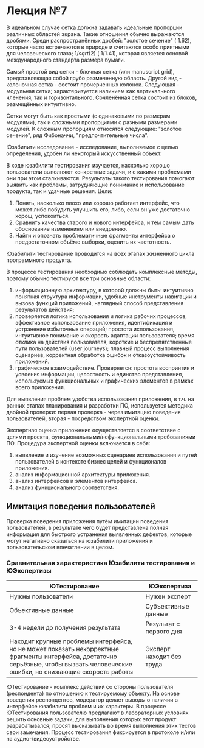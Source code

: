 # Лекция №7

В идеальном случае сетка должна задавать идеальные пропорции различных областей экрана. Такие отношения обычно выражаются дробями. Среди распространённых дробей: "золотое сечение" ($~ 1.62$), которые часто встречаются в природе и считаются особо приятными для человеческого глаза; $1/sqrt(2)$ ($~ 1/1.41$), которая является основой международного стандарта размера бумаги.

Самый простой вид сетки - блочная сетка (или manuscript grid), представляющая собой грубо размеченную область. Другой вид - колоночная сетка - состоит прочерченных колонок. Следующая - модульная сетка; характеризуется наличием как вертикального членения, так и горизонтального. Сочленённая сетка состоит из блоков, размещённых интуитивно.

Сетки могут быть как простыми (с одинаковыми по размерам модулями), так и сложными пропорциями с разными размерами модулей. К сложным пропорциям относятся следующие: "золотое сечение", ряд Фибоначчи, "предпочтительные числа".

Юзабилити исследование - исследование, выполняемое с целью определения, удобен ли некоторый искусственный объект.

В ходе юзабилити тестирования изучается, насколько хорошо пользователи выполняют конкретные задачи, и с какими проблемами они при этом сталкиваются. Результаты такого тестирования помогают выявить как проблемы, затрудняющие понимание и использование продукта, так и удачные решения. Цели:
1. Понять, насколько плохо или хорошо работает интерфейс, что может либо побудить улучшить его, либо, если он уже достаточно хорош, успокоиться. 
2. Сравнить качества старого и нового интерфейса, и тем самым дать обоснование изменениям или внедрению.
3. Найти и опознать проблематичные фрагменты интерфейса о предостаточном объёме выборки, оценить их частотность.

Юзабилити тестирование проводится на всех этапах жизненного цикла программного продукта.

В процессе тестирования необходимо соблюдать комплексные методы, поэтому обычно тестируют все три основные области:
1. информационную архитектуру, в которой должны быть: интуитивно понятная структура информации, удобные инструменты навигации и вызова функций приложений, наглядный способ представления результатов действия;
2. проверяется логика использования и логика рабочих процессов, эффективное использование приложения, идентификация и устранение избыточных операций; простота использования, интуитивное понимание и скорость адаптации пользователя; время отклика на действия пользователя, короткие и беспрепятственные пути пользователей (user journeys); плавный процесс выполнения сценариев, корректная обработка ошибок и отказоустойчивость приложений.
3. графическое взаимодействие. Проверяется: простота восприятия и усвоения информации, целостность и единство представления, используемых функциональных и графических элементов в рамках всего приложения.

Для выявления проблем удобства использования приложения, в т.ч. на ранних этапах планирования и разработки ПО, используется методика двойной проверки: первая проверка - через имитацию поведения пользователей, вторая - посредством экспертной оценки.

Экспертная оценка приложения осуществляется в соответствие с целями проекта, функциональными/нефункциональными требованиями ПО. Процедура экспертной оценки включается в себя:
1. выявление и изучение возможных сценариев использования и путей пользователей в контексте бизнес целей и функционалов приложения.
2. анализ информационной архитектуры приложения.
3. анализ интерфейсов и элементов интерфейса.
4. анализ функционального соответствия.


## Имитация поведения пользователей

Проверка поведения приложения путём имитации поведения пользователей, в результате чего будет представлена полная информация для быстрого устранения выявленных дефектов, которые могут негативно сказаться на юзабилити приложения и пользовательском впечатлении в целом.

### Сравнительная характеристика Юзабилити тестирования и ЮЭкспертизы

ЮТестирование | ЮЭкспертиза
-|-
Нужны пользователи | Нужен эксперт
Объективные данные | Субъективные данные
3-4 недели до получения результата | Результат с первого дня
Находит крупные проблемы интерфейса, но не может показать некорректные фрагменты интерфейса, достаточно серьёзные, чтобы вызвать человеческие ошибки, но снижающие скорость работы | Эксперт находит без труда

ЮТестирование - комплекс действий со стороны пользователя (респондента) по отношению к тестируемому объекту. На основе поведения респондентов, модератор делает выводы о наличии в интерфейсе юзабилити проблем и их характеры. В процессе ЮТестирования пользователю предлагают в лабораторных условиях решить основные задачи, для выполнения которых этот продукт разрабатывался; просят высказывать во время выполнения этих тестов свои замечания. Процесс тестирования фиксируется в протоколе и/или на аудио-/видеоустройстве.
